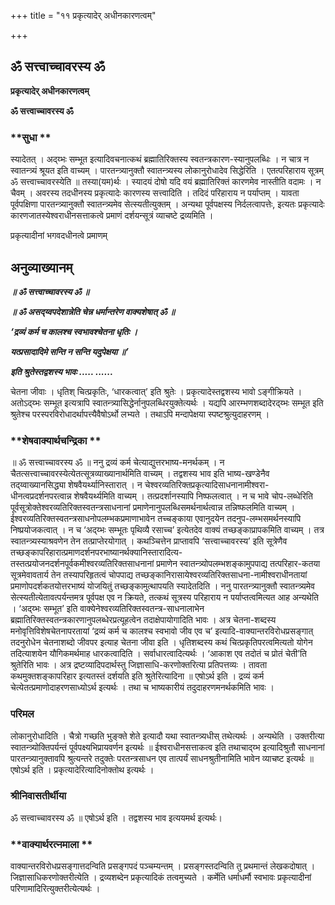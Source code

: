 +++
title = "११ प्रकृत्यादेर् अधीनकारणत्वम्"

+++


## ॐ सत्त्वाच्चावरस्य ॐ

**प्रकृत्यादेर् अधीनकारणत्वम्**

**ॐ सत्त्वाच्चावरस्य ॐ**

### **सुधा **

स्यादेतत् । अद्य्भः सम्भूत इत्यादिवचनात्कथं ब्रह्मातिरिक्तस्य स्वतन्त्रकारण-स्यानुपलब्धिः । न चात्र न स्वातन्त्र्यं श्रूयत इति वाच्यम् । पारतन्त्र्यानुक्तौ स्वातन्त्र्यस्य लोकानुरोधादेव सिद्धेरिति । एतत्परिहाराय सूत्रम् ॐ सत्त्वाच्चावरस्येति ॥ तस्या(यम)र्थः । स्यादयं दोषो यदि वयं ब्रह्मातिरिक्तं कारणमेव नास्तीति वदामः । न चैवम् । अवरस्य तदधीनस्य प्रकृत्यादेः कारणस्य सत्त्वादिति । तदिदं परिहाराय न पर्याप्तम् । यावता पूर्वपक्षिणा पारतन्त्र्यानुक्तौ स्वातन्त्र्यमेव सेत्स्यतीत्युक्तम् । अन्यथा पूर्वपक्षस्य निर्दलत्वापत्तेः, इत्यतः प्रकृत्यादेः कारणजातस्येश्वराधीनसत्ताकत्वे प्रमाणं दर्शयन्सूत्रं व्याचष्टे द्रव्यमिति ।

प्रकृत्यादीनां भगवदधीनत्वे प्रमाणम्

## **अनुव्याख्यानम्**

***॥ ॐ सत्त्वाच्चावरस्य ॐ ॥***

***॥ ॐ असद्य्वपदेशान्नेति चेन्न धर्मान्तरेण वाक्यशेषात् ॐ ॥***

***‘द्रव्यं कर्म च कालश्च स्वभावश्चेतना धृतिः ।***

***यत्प्रसादादिमे सन्ति न सन्ति यदुपेक्षया ॥’***

***इति श्रुतेस्तद्वशस्य भावः ..... ......***

चेतना जीवाः । धृतिश् चित्प्रकृतिः, ‘धारकत्वात्’ इति श्रुतेः । प्रकृत्यादेस्तद्वशस्य भावो ऽङ्गीक्रियते । अतोऽद्य्भः सम्भूत इत्यत्रापि स्वातन्त्र्यासिद्धेर्नानुपलब्धिरयुक्तेत्यर्थः । यद्यपि आरम्भणशब्दादेरद्य्भः सम्भूत इति श्रुतेश्च परस्परविरोधादर्थापत्त्यैवैषोऽर्थो लभ्यते । तथाऽपि मन्दापेक्षया स्पष्टश्रुत्युदाहरणम् ।

### **शेषवाक्यार्थचन्द्रिका **

॥ ॐ सत्त्वाच्चावरस्य ॐ ॥ ननु द्रव्यं कर्म चेत्याद्युत्तरभाष्य-मनर्थकम् । न चैतत्सत्त्वाच्चावरस्येत्येतत्सूत्रव्याख्यानार्थमिति वाच्यम् । तद्वशस्य भाव इति भाष्य-खण्डेनैव तद्य्वाख्यानसिद्ध्या शेषवैयर्थ्यानिस्तारात् । न चेश्वरव्यतिरिक्तप्रकृत्यादिसाधनानामीश्वरा-धीनत्वप्रदर्शनपरत्वान्न शेषवैयर्थ्यमिति वाच्यम् । तत्प्रदर्शानस्यापि निष्फलत्वात् । न च भावे चोप-लब्धेरिति पूर्वसूत्रोक्तेश्वरव्यतिरिक्तस्वतन्त्रसाधनानां प्रमाणेनानुपलब्धिसमर्थनार्थत्वान्न तन्निष्फलमिति वाच्यम् । ईश्वरव्यतिरिक्तस्वतन्त्रसाधनोपलम्भकप्रमाणाभावेन तच्चङ्काया एवानुदयेन तदनुप-लम्भसमर्थनस्यापि निष्प्रयोजकत्वात् । न च ‘अद्य्भः सम्भूतः पृथिव्यै रसाच्च’ इत्येतदेव वाक्यं तच्छङ्काप्रापकमिति वाच्यम् । तत्र स्वातन्त्र्यस्याश्रवणेन तेन तत्प्राप्तेरयोगात् । कथञ्चित्तेन प्राप्तावपि ‘सत्त्वाच्चावरस्य’ इति सूत्रेणैव तच्छङ्कापरिहारात्प्रमाणदर्शनपरभाष्यानर्थक्यानिस्तारादित्य-तस्तत्प्रयोजनदर्शनपूर्वकमीश्वरव्यतिरिक्तसाधनानां प्रमाणेन स्वातन्त्र्योपलम्भशङ्कामुपपाद्य तत्परिहार-कतया सूत्रमेवावतार्य तेन तस्यापरिहृतत्वं चोपपाद्य तच्छङ्कानिरासायेश्वरव्यतिरिक्तसाधना-नामीश्वराधीनतायां प्रमाणोपदर्शकतयोत्तरभाष्यं योजयितुं तच्छङ्कामुत्थापयति स्यादेतदिति । ननु पारतन्त्र्यानुक्तौ स्वातन्त्र्यमेव सेत्स्यतीत्येतावत्पर्यन्तमत्र पूर्वपक्ष एव न क्रियते, तत्कथं सूत्रस्य परिहाराय न पर्याप्तत्वमित्यत आह अन्यथेति । ‘अद्य्भः सम्भूत’ इति वाक्येनेश्वरव्यतिरिक्तस्वतन्त्र-साधनालाभेन ब्रह्मातिरिक्तस्वतन्त्रकारणानुपलब्धेरप्रत्यूहत्वेन तदाक्षेपायोगादिति भावः । अत्र चेतना-शब्दस्य मनोवृत्तिविशेषचेतनापरतायां ‘द्रव्यं कर्म च कालश्च स्वभावो जीव एव च’ इत्यादि-वाक्यान्तरविरोधप्रसङ्गात् तदनुरोधेन चेतनाशब्दो जीवपर इत्याह चेतना जीवा इति । धृतिशब्दस्य कथं चित्प्रकृतिपरत्वमित्यतो योगेन तदित्याशयेन यौगिकमर्थमाह धारकत्वादिति । सर्वाधारत्वादित्यर्थः । ‘आकाश एव तदोतं च प्रोतं चेती’ति श्रुतेरिति भावः । अत्र द्रष्टव्यादिपदार्थस्तु जिज्ञासाधि-करणोक्तरित्या प्रतिपत्तव्यः । तावता कथमुक्तशङ्कापरिहार इत्यतस्तं दर्शयति इति श्रुतेरित्यादिना ॥ एषोऽर्थ इति । द्रव्यं कर्म चेत्येतत्प्रमाणोदाहरणसाध्योऽर्थ इत्यर्थः । तथा च भाष्यकारीयं तदुदाहरणमनर्थकमिति भावः ।

### **परिमल** 

लोकानुरोधादिति । चैत्रो गच्छति भुङ्क्ते शेते इत्यादौ यथा स्वातन्त्र्यधीस् तथेत्यर्थः । अन्यथेति । उक्तरीत्या स्वातन्त्र्योक्तिपर्यन्तं पूर्वपक्ष्यभिप्रायवर्णन इत्यर्थः ॥ ईश्वराधीनसत्ताकत्व इति तथाचाद्य्भ इत्यादिश्रुतौ साधनानां पारतन्त्र्यानुक्तावपि श्रुत्यन्तरे तदुक्तेः परतन्त्रसाधन एव तात्पर्यं साधनश्रुतीनामिति भावेन व्याचष्ट इत्यर्थः ॥ एषोऽर्थ इति । प्रकृत्यादेरित्यादिनोक्तोथ इत्यर्थः ।

### **श्रीनिवासतीर्थीया** 

ॐ सत्त्वाच्चावरस्य ॐ ॥ एषोऽर्थ इति । तद्वशस्य भाव इत्ययमर्थ इत्यर्थः।

### **वाक्यार्थरत्नमाला **

वाक्यान्तरविरोधप्रसङ्गात्तदन्विति प्रसङ्गपदं पञ्चम्यन्तम् । प्रसङ्गस्तदन्विति तु प्रथमान्तं लेखकदोषात् । जिज्ञासाधिकरणोक्तरीत्येति । द्रव्यशब्देन प्रकृत्यादिकं तत्वमुच्यते । कर्मेति धर्माधर्मौ स्वभावः प्रकृत्यादीनां परिणामादिरित्युक्तरीत्येत्यर्थः ।

